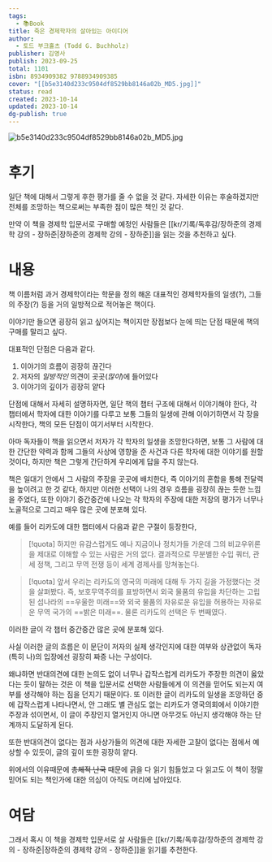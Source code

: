 ```yaml
---
tags:
  - 📚Book
title: 죽은 경제학자의 살아있는 아이디어
author:
  - 토드 부크홀츠 (Todd G. Buchholz)
publisher: 김영사
publish: 2023-09-25
total: 1101
isbn: 8934909382 9788934909385
cover: "[[b5e3140d233c9504df8529bb8146a02b_MD5.jpg]]"
status: read
created: 2023-10-14
updated: 2023-10-14
dg-publish: true
---
```


![b5e3140d233c9504df8529bb8146a02b_MD5.jpg](/img/user/kr/%EA%B8%B0%EB%A1%9D/%EB%8F%85%ED%9B%84%EA%B0%90/assets/%EC%A3%BD%EC%9D%80%20%EA%B2%BD%EC%A0%9C%ED%95%99%EC%9E%90%EC%9D%98%20%EC%82%B4%EC%95%84%EC%9E%88%EB%8A%94%20%EC%95%84%EC%9D%B4%EB%94%94%EC%96%B4%20-%20%ED%86%A0%EB%93%9C%20%EB%B6%80%ED%81%AC%ED%99%80%EC%B8%A0%20(Todd%20G%20Buchholz)/b5e3140d233c9504df8529bb8146a02b_MD5.jpg)

# 후기
일단 책에 대해서 그렇게 후한 평가를 줄 수 없을 것 같다.
자세한 이유는 후술하겠지만 전체를 조망하는 책으로써는 부족한 점이 많은 책인 것 같다.

만약 이 책을 경제학 입문서로 구매할 예정인 사람들은 [[kr/기록/독후감/장하준의 경제학 강의 - 장하준\|장하준의 경제학 강의 - 장하준]]을 읽는 것을 추천하고 싶다.

# 내용
책 이름처럼 과거 경제학이라는 학문을 정의 해온 대표적인 경제학자들의 일생(?), 그들의 주장(?) 등을 거의 일방적으로 적어놓은 책이다.

이야기만 들으면 굉장히 읽고 싶어지는 책이지만 장점보다 눈에 띄는 단점 때문에 책의 구매를 말리고 싶다.

대표적인 단점은 다음과 같다.
1. 이야기의 흐름이 굉장히 끊긴다
2. 저자의 *일방적인* 의견이 곳곳(*많이*)에 들어있다
3. 이야기의 깊이가 굉장히 얕다

단점에 대해서 자세히 설명하자면, 일단 책의 챕터 구조에 대해서 이야기해야 한다, 각 챕터에서 학자에 대한 이야기를 다루고 보통 그들의 일생에 관해 이야기하면서 각 장을 시작한다, 책의 모든 단점이 여기서부터 시작한다.

아마 독자들이 책을 읽으면서 저자가 각 학자의 일생을 조망한다하면, 보통 그 사람에 대한 간단한 약력과 함께 그들의 사상에 영향을 준 사건과 다른 학자에 대한 이야기를 원할 것이다, 하지만 책은 그렇게 간단하게 우리에게 답을 주지 않는다.

책은 일대기 안에서 그 사람의 주장을 곳곳에 배치한다, 즉 이야기의 혼합을 통해 전달력을 높이려고 한 것 같다, 하지만 이러한 선택이 나의 경우 흐름을 굉장히 끊는 듯한 느낌을 주었다, 또한 이야기 중간중간에 나오는 각 학자의 주장에 대한 저장의 평가가 너무나 노골적으로 그리고 매우 많은 곳에 분포해 있다. 

예를 들어 리카도에 대한 챕터에서 다음과 같은 구절이 등장한다,
>[!quota]
>하지만 유감스럽게도 예나 지금이나 정치가들 가운데 그의 비교우위론을 제대로 이해할 수 있는 사람은 거의 없다. 결과적으로 무분별한 수입 쿼터, 관세 정책, 그리고 무역 전쟁 등이 세계 경제사를 망쳐놓는다.

>[!quota]
>앞서 우리는 리카도의 영국의 미래에 대해 두 가지 길을 가정했다는 것을 살펴봤다. 즉, 보호무역주의를 표방하면서 외국 물품의 유입을 차단하는 고립된 섬나라의 ==우울한 미래==와 외국 물품의 자유로운 유입을 허용하는 자유로운 무역 국가의 ==밝은 미래==. 물론 리카도의 선택은 두 번째였다.

이러한 글이 각 챕터 중간중간 많은 곳에 분포해 있다.

사실 이러한 글의 흐름은 이 문단이 저자의 실제 생각인지에 대한 여부와 상관없이 독자(특히 나)의 입장에선 굉장히 짜증 나는 구성이다.

왜냐하면 반대의견에 대한 논의도 없이 너무나 갑작스럽게 리카도가 주장한 의견이 옳았다는 듯이 말하는 것은 이 책을 입문서로 선택한 사람들에게 이 의견을 믿어도 되는지 여부를 생각해야 하는 짐을 던지기 때문이다. 또 이러한 글이 리카도의 일생을 조망하던 중에 갑작스럽게 나타나면서, 안 그래도 별 관심도 없는 리카도가 영국의회에서 이야기한 주장과 섞이면서, 이 글이 주장인지 열거인지 아니면 아무것도 아닌지 생각해야 하는 단계까지 도달하게 된다.

또한 반대의견이 없다는 점과 사상가들의 의견에 대한 자세한 고찰이 없다는 점에서 예상할 수 있듯이, 글의 깊이 또한 굉장히 얕다.

위에서의 이유때문에 ~~총체적 난국~~ 때문에 긁을 다 읽기 힘들었고 다 읽고도 이 책이 정말 믿어도 되는 책인가에 대한 의심이 아직도 머리에 남아있다.

# 여담
그래서 혹시 이 책을 경제학 입문서로 살 사람들은 [[kr/기록/독후감/장하준의 경제학 강의 - 장하준\|장하준의 경제학 강의 - 장하준]]을 읽기를 추천한다.
